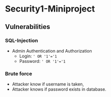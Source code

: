 # Security1-Miniproject

## Vulnerabilities

### SQL-Injection

* Admin Authentication and Authorization
  * Login: `' OR '1'='1`
  * Password: `' OR '1'='1`

### Brute force
- Attacker know if username is taken,
- Attacker knows if password exists in database.
